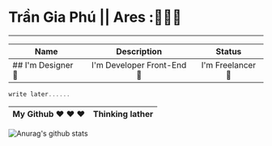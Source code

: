 # Trần Gia Phú || Ares ::black_heart::black_heart::black_heart:
<hr/>

| Name          |                       Description                       |         Status          |
| ------------- | :-----------------------------------------------------: | :---------------------: |
| ## I'm Designer :black_heart: | I'm Developer Front-End :black_heart: | I'm Freelancer :black_heart: |
```javascript
write later......
```
My Github :heart:	:heart:	:heart: | Thinking lather
------------ | -------------
![Anurag's github stats](https://github-readme-stats.vercel.app/api?username=phutran1210&show_icons=true&theme=radical)
<!--
**phutran1210/phutran1210** is a ✨ _special_ ✨ repository because its `README.md` (this file) appears on your GitHub profile.

Here are some ideas to get you started:

- 🔭 I’m currently working on ...
- 🌱 I’m currently learning ...
- 👯 I’m looking to collaborate on ...
- 🤔 I’m looking for help with ...
- 💬 Ask me about ...
- 📫 How to reach me: ...
- 😄 Pronouns: ...
- ⚡ Fun fact: ...
-->
